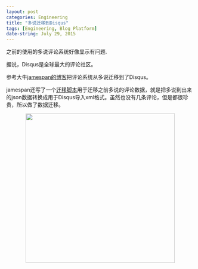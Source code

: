 ```yaml
---
layout: post
categories: Engineering
title: "多说迁移到Disqus"
tags: [Engineering, Blog Platform]
date-string: July 29, 2015
---
```


之前的使用的多说评论系统好像显示有问题.

据说，Disqus是全球最大的评论社区。

参考大牛[jamespan的博客](http://blog.jamespan.me/2015/04/18/goodbye-duoshuo/#fn1)把评论系统从多说迁移到了Disqus。

jamespan还写了一个[迁移脚本](http://blog.jamespan.me/2015/04/21/the-duoshuo-migrator/)用于迁移之前多说的评论数据，就是把多说到出来的json数据转换成用于Disqus导入xml格式。虽然也没有几条评论，但是都很珍贵，所以做了数据迁移。

<center>
    <img src="http://7xkiab.com1.z0.glb.clouddn.com/Disqus-Comments.gif" width="400">
</center>
